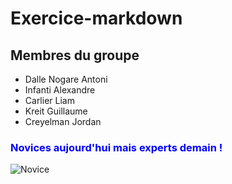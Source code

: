 # Exercice-markdown

## Membres du groupe

* Dalle Nogare Antoni
* Infanti Alexandre
* Carlier Liam
* Kreit Guillaume
* Creyelman Jordan

### <span style="color: blue"> Novices aujourd'hui mais experts demain ! </span> ###

![Novice](https://i0.wp.com/www.ethann.com/wp-content/uploads/2016/01/novice.jpg?fit=650%2C300)
